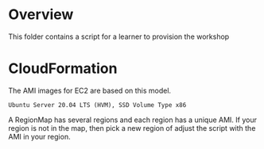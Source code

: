 # Overview

This folder contains a script for a learner to provision the workshop

# CloudFormation

The AMI images for EC2 are based on this model.  

```
Ubuntu Server 20.04 LTS (HVM), SSD Volume Type x86
```

A RegionMap has several regions and each region has a unique AMI. If your region is not in the map, then pick a new region of adjust the script with the AMI in your region. 